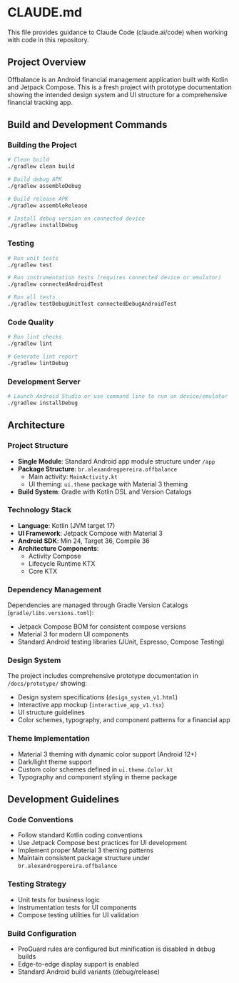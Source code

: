 # CLAUDE.md

This file provides guidance to Claude Code (claude.ai/code) when working with code in this repository.

## Project Overview

Offbalance is an Android financial management application built with Kotlin and Jetpack Compose. This is a fresh project with prototype documentation showing the intended design system and UI structure for a comprehensive financial tracking app.

## Build and Development Commands

### Building the Project
```bash
# Clean build
./gradlew clean build

# Build debug APK
./gradlew assembleDebug

# Build release APK
./gradlew assembleRelease

# Install debug version on connected device
./gradlew installDebug
```

### Testing
```bash
# Run unit tests
./gradlew test

# Run instrumentation tests (requires connected device or emulator)
./gradlew connectedAndroidTest

# Run all tests
./gradlew testDebugUnitTest connectedDebugAndroidTest
```

### Code Quality
```bash
# Run lint checks
./gradlew lint

# Generate lint report
./gradlew lintDebug
```

### Development Server
```bash
# Launch Android Studio or use command line to run on device/emulator
./gradlew installDebug
```

## Architecture

### Project Structure
- **Single Module**: Standard Android app module structure under `/app`
- **Package Structure**: `br.alexandregpereira.offbalance`
  - Main activity: `MainActivity.kt`
  - UI theming: `ui.theme` package with Material 3 theming
- **Build System**: Gradle with Kotlin DSL and Version Catalogs

### Technology Stack
- **Language**: Kotlin (JVM target 17)
- **UI Framework**: Jetpack Compose with Material 3
- **Android SDK**: Min 24, Target 36, Compile 36
- **Architecture Components**: 
  - Activity Compose
  - Lifecycle Runtime KTX
  - Core KTX

### Dependency Management
Dependencies are managed through Gradle Version Catalogs (`gradle/libs.versions.toml`):
- Jetpack Compose BOM for consistent compose versions
- Material 3 for modern UI components
- Standard Android testing libraries (JUnit, Espresso, Compose Testing)

### Design System
The project includes comprehensive prototype documentation in `/docs/prototype/` showing:
- Design system specifications (`design_system_v1.html`)
- Interactive app mockup (`interactive_app_v1.tsx`)
- UI structure guidelines
- Color schemes, typography, and component patterns for a financial app

### Theme Implementation
- Material 3 theming with dynamic color support (Android 12+)
- Dark/light theme support
- Custom color schemes defined in `ui.theme.Color.kt`
- Typography and component styling in theme package

## Development Guidelines

### Code Conventions
- Follow standard Kotlin coding conventions
- Use Jetpack Compose best practices for UI development
- Implement proper Material 3 theming patterns
- Maintain consistent package structure under `br.alexandregpereira.offbalance`

### Testing Strategy
- Unit tests for business logic
- Instrumentation tests for UI components
- Compose testing utilities for UI validation

### Build Configuration
- ProGuard rules are configured but minification is disabled in debug builds
- Edge-to-edge display support is enabled
- Standard Android build variants (debug/release)